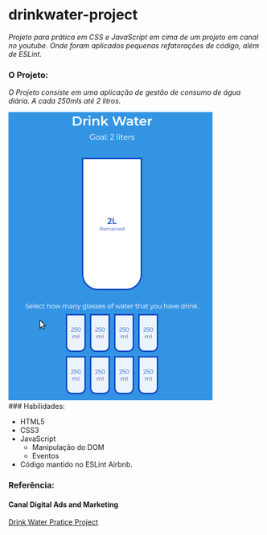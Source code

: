 # drinkwater-project
   *Projeto para prática em CSS e JavaScript em cima de um projeto em canal no youtube. Onde foram aplicados pequenas refatorações de código, além de ESLint.*
   
### O Projeto:

   *O Projeto consiste em uma aplicação de gestão de consumo de água diária. A cada 250mls até 2 litros.*

<div>
   <img src="./images/drink-water.gif" alt="Drink Water Project" />
</div>
### Habilidades:

- HTML5
- CSS3
- JavaScript
   - Manipulação do DOM
   - Eventos
- Código mantido no ESLint Airbnb.

### Referência:

<div>
  <h4>Canal Digital Ads and Marketing</h4>
  <a href="https://www.youtube.com/watch?v=O5H6Wy6TG3Y" target="_blank">Drink Water Pratice Project</a>
</div>
